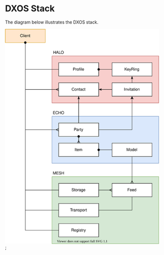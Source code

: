 # DXOS Stack

The diagram below illustrates the DXOS stack.

![Stack](./diagrams/stack.drawio.svg);
